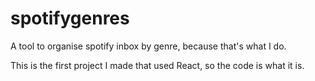 # spotifygenres

A tool to organise spotify inbox by genre, because that's what I do. 

This is the first project I made that used React, so the code is what it is. 
